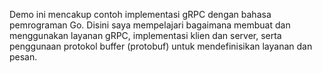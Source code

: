 Demo ini mencakup contoh implementasi gRPC dengan bahasa pemrograman Go. 
Disini saya mempelajari bagaimana membuat dan menggunakan layanan gRPC, implementasi klien dan server, serta penggunaan protokol buffer (protobuf) untuk mendefinisikan layanan dan pesan.
